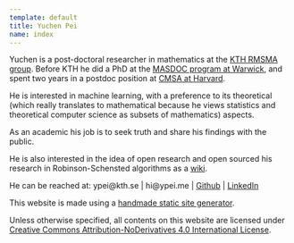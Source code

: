 ```yaml
---
template: default
title: Yuchen Pei
name: index
---
```


Yuchen is a post-doctoral researcher in mathematics at the [KTH RMSMA group](https://www.math.kth.se/RMSMA/).
Before KTH he did a PhD at the [MASDOC program at Warwick](https://warwick.ac.uk/fac/sci/masdoc), and spent two years in a postdoc position at [CMSA at Harvard](http://cmsa.fas.harvard.edu).

He is interested in machine learning, with a preference to its theoretical (which really translates to mathematical because he views statistics and theoretical computer science as subsets of mathematics) aspects.

As an academic his job is to seek truth and share his findings with the public.

He is also interested in the idea of open research and open sourced his research in Robinson-Schensted algorithms as a [wiki](https://toywiki.xyz).

He can be reached at:
&#121;&#112;&#101;&#105;&#64;&#107;&#116;&#104;&#46;&#115;&#101; | &#104;&#105;&#64;&#121;&#112;&#101;&#105;&#46;&#109;&#101; | [Github](https://github.com/ycpei) | [LinkedIn](https://www.linkedin.com/in/ycpei/)

This website is made using a [handmade static site generator](https://github.com/ycpei/ypei.me/blob/master/engine/engine.py).

Unless otherwise specified, all contents on this website are licensed under [Creative Commons Attribution-NoDerivatives 4.0 International License](https://creativecommons.org/licenses/by-nd/4.0/).
